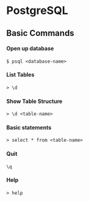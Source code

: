 # PostgreSQL

## Basic Commands

#### Open up database
```
$ psql <database-name>
```

#### List Tables
```
> \d
```

#### Show Table Structure
```
> \d <table-name>
```

#### Basic statements
```
> select * from <table-name>
```

#### Quit
```
\q
```

#### Help
```
> help
```
